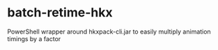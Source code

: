 # batch-retime-hkx
PowerShell wrapper around hkxpack-cli.jar to easily multiply animation timings by a factor
